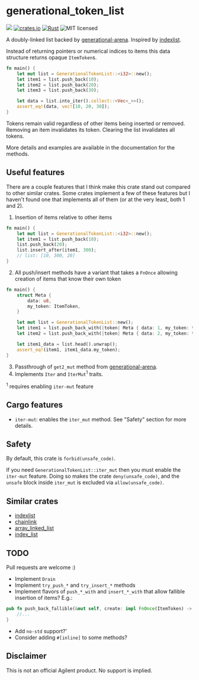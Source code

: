 # generational_token_list
[![](https://docs.rs/generational_token_list/badge.svg)](https://docs.rs/generational_token_list/)
[![crates.io](https://img.shields.io/crates/v/generational_token_list.svg)](https://crates.io/crates/generational_token_list)
[![Rust](https://github.com/Agilent/generational_token_list/actions/workflows/rust.yml/badge.svg)](https://github.com/Agilent/generational_token_list/actions/workflows/rust.yml)
![MIT licensed](https://img.shields.io/badge/license-MIT-blue.svg)

A doubly-linked list backed by [generational-arena](https://github.com/fitzgen/generational-arena). Inspired by [indexlist](https://github.com/steveklabnik/indexlist).

Instead of returning pointers or numerical indices to items this data structure returns opaque `ItemToken`s. 

```rust
fn main() {
    let mut list = GenerationalTokenList::<i32>::new();
    let item1 = list.push_back(10);
    let item2 = list.push_back(20);
    let item3 = list.push_back(30);

    let data = list.into_iter().collect::<Vec<_>>();
    assert_eq!(data, vec![10, 20, 30]);
}
```

Tokens remain valid regardless of other items being inserted or removed. Removing an item invalidates its token. Clearing the list invalidates all tokens.

More details and examples are available in the documentation for the methods.  

## Useful features
There are a couple features that I think make this crate stand out compared to other similar crates. Some crates implement a few of these features but I haven't found one that implements all of them (or at the very least, both 1 and 2).
1. Insertion of items relative to other items

```rust
fn main() {
    let mut list = GenerationalTokenList::<i32>::new();
    let item1 = list.push_back(10);
    list.push_back(20);
    list.insert_after(item1, 300);
    // list: [10, 300, 20]
}
```

2. All push/insert methods have a variant that takes a `FnOnce` allowing creation of items that know their own token
```rust
fn main() {
    struct Meta {
        data: u8,
        my_token: ItemToken,
    }

    let mut list = GenerationalTokenList::new();
    let item1 = list.push_back_with(|token| Meta { data: 1, my_token: token });
    let item2 = list.push_back_with(|token| Meta { data: 2, my_token: token });

    let item1_data = list.head().unwrap();
    assert_eq!(item1, item1_data.my_token);
}
```

3. Passthrough of `get2_mut` method from [generational-arena](https://github.com/fitzgen/generational-arena).
4. Implements `Iter` and `IterMut`<sup>1</sup> traits.

<sup>1</sup> requires enabling `iter-mut` feature 

## Cargo features

- `iter-mut`: enables the `iter_mut` method. See "Safety" section for more details.

## Safety

By default, this crate is `forbid(unsafe_code)`.

If you need `GenerationalTokenList::iter_mut` then you must enable the `iter-mut` feature. Doing so makes the crate `deny(unsafe_code)`, and the `unsafe` block inside `iter_mut` is excluded via `allow(unsafe_code)`.

## Similar crates
- [indexlist](https://github.com/steveklabnik/indexlist)
- [chainlink](https://docs.rs/crate/chainlink/0.1.0)
- [array_linked_list](https://docs.rs/array-linked-list/0.1.0/array_linked_list/index.html)
- [index_list](https://crates.io/crates/index_list)

## TODO
Pull requests are welcome :)

- Implement `Drain`
- Implement `try_push_*` and `try_insert_*` methods
- Implement flavors of `push_*_with` and `insert_*_with` that allow fallible insertion of items? E.g.:
```rust
pub fn push_back_fallible(&mut self, create: impl FnOnce(ItemToken) -> Result<T>) -> Result<ItemToken> {
    //...
}
```
- Add `no-std` support?'
- Consider adding `#[inline]` to some methods?

## Disclaimer
This is not an official Agilent product. No support is implied.
